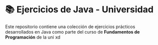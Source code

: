 # 📚 Ejercicios de Java - Universidad

Este repositorio contiene una colección de ejercicios prácticos desarrollados en Java como parte del curso de **Fundamentos de Programación** de la uni xd

